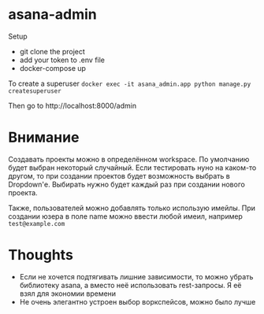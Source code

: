 # asana-admin

Setup

* git clone the project
* add your token to .env file
* docker-compose up

To create a superuser
```docker exec -it asana_admin.app python manage.py createsuperuser```

Then go to http://localhost:8000/admin

# Внимание
Создавать проекты можно в определённом workspace. По умолчанию будет выбран некоторый случайный. Если тестировать нуно на каком-то другом, то при создании проектов будет возможность выбрать в Dropdown'е. Выбирать нужно будет каждый раз при создании нового проекта.

Также, пользователей можно добавлять только использую имейлы. При создании юзера в поле name можно ввести любой имеил, например
```test@example.com```

# Thoughts
* Если не хочется подтягивать лишние зависимости, то можно убрать библиотеку asana, а вместо неё использовать rest-запросы. Я её взял для экономии времени
* Не очень элегантно устроен выбор воркспейсов, можно было лучше
